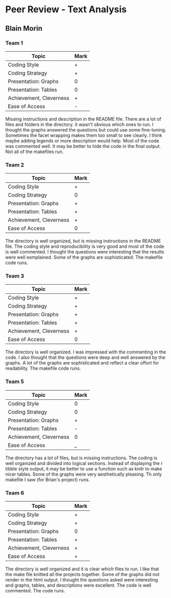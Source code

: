 Peer Review - Text Analysis
===========================

Blain Morin
-----------

### Team 1

<table>
<thead>
<tr class="header">
<th>Topic</th>
<th>Mark</th>
</tr>
</thead>
<tbody>
<tr class="odd">
<td>Coding Style</td>
<td>+</td>
</tr>
<tr class="even">
<td>Coding Strategy</td>
<td>+</td>
</tr>
<tr class="odd">
<td>Presentation: Graphs</td>
<td>0</td>
</tr>
<tr class="even">
<td>Presentation: Tables</td>
<td>0</td>
</tr>
<tr class="odd">
<td>Achievement, Cleverness</td>
<td>+</td>
</tr>
<tr class="even">
<td>Ease of Access</td>
<td>-</td>
</tr>
</tbody>
</table>

Missing instructions and description in the README file. There are a lot
of files and folders in the directory. it wasn't obvious which ones to
run. I thought the graphs answered the questions but could use some
fine-tuning. Sometimes the facet wrapping makes them too small to see
clearly. I think maybe adding legends or more description would help.
Most of the code was commented well. It may be better to hide the code
in the final output. Not all of the makefiles run.

### Team 2

<table>
<thead>
<tr class="header">
<th>Topic</th>
<th>Mark</th>
</tr>
</thead>
<tbody>
<tr class="odd">
<td>Coding Style</td>
<td>+</td>
</tr>
<tr class="even">
<td>Coding Strategy</td>
<td>0</td>
</tr>
<tr class="odd">
<td>Presentation: Graphs</td>
<td>+</td>
</tr>
<tr class="even">
<td>Presentation: Tables</td>
<td>+</td>
</tr>
<tr class="odd">
<td>Achievement, Cleverness</td>
<td>+</td>
</tr>
<tr class="even">
<td>Ease of Access</td>
<td>0</td>
</tr>
</tbody>
</table>

The directory is well organized, but is missing instructions in the
README file. The coding style and reproducibility is very good and most
of the code is well commented. I thought the questions were interesting
that the results were well exmplained. Some of the graphs are
sophisticated. The makefile code runs.

### Team 3

<table>
<thead>
<tr class="header">
<th>Topic</th>
<th>Mark</th>
</tr>
</thead>
<tbody>
<tr class="odd">
<td>Coding Style</td>
<td>+</td>
</tr>
<tr class="even">
<td>Coding Strategy</td>
<td>+</td>
</tr>
<tr class="odd">
<td>Presentation: Graphs</td>
<td>+</td>
</tr>
<tr class="even">
<td>Presentation: Tables</td>
<td>+</td>
</tr>
<tr class="odd">
<td>Achievement, Cleverness</td>
<td>+</td>
</tr>
<tr class="even">
<td>Ease of Access</td>
<td>0</td>
</tr>
</tbody>
</table>

The directory is well organized. I was impressed with the commenting in
the code. I also thought that the questions were deep and well answered
by the graphs. A lot of the graphs are sophisticated and reflect a clear
offort for readability. The makefile code runs.

### Team 5

<table>
<thead>
<tr class="header">
<th>Topic</th>
<th>Mark</th>
</tr>
</thead>
<tbody>
<tr class="odd">
<td>Coding Style</td>
<td>0</td>
</tr>
<tr class="even">
<td>Coding Strategy</td>
<td>0</td>
</tr>
<tr class="odd">
<td>Presentation: Graphs</td>
<td>+</td>
</tr>
<tr class="even">
<td>Presentation: Tables</td>
<td>-</td>
</tr>
<tr class="odd">
<td>Achievement, Cleverness</td>
<td>0</td>
</tr>
<tr class="even">
<td>Ease of Access</td>
<td>_</td>
</tr>
</tbody>
</table>

The directory has a lot of files, but is missing instructions. The
coding is well organized and divided into logical sections. Instead of
displaying the r tibble style output, it may be better to use a function
such as knitr to make nicer tables. Some of the graphs were very
aesthetically pleasing. Th only makefile I saw (for Brian's project)
runs.

### Team 6

<table>
<thead>
<tr class="header">
<th>Topic</th>
<th>Mark</th>
</tr>
</thead>
<tbody>
<tr class="odd">
<td>Coding Style</td>
<td>+</td>
</tr>
<tr class="even">
<td>Coding Strategy</td>
<td>+</td>
</tr>
<tr class="odd">
<td>Presentation: Graphs</td>
<td>0</td>
</tr>
<tr class="even">
<td>Presentation: Tables</td>
<td>+</td>
</tr>
<tr class="odd">
<td>Achievement, Cleverness</td>
<td>+</td>
</tr>
<tr class="even">
<td>Ease of Access</td>
<td>+</td>
</tr>
</tbody>
</table>

The directory is well organized and it is clear which files to run. I
like that the make file knitted all the projects together. Some of the
graphs did not render in the html output. I thought the questions asked
were interesting and graphs, tables, and descriptions were excellent.
The code is well commented. The code runs.
